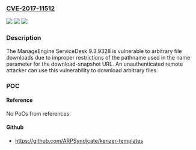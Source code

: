 ### [CVE-2017-11512](https://cve.mitre.org/cgi-bin/cvename.cgi?name=CVE-2017-11512)
![](https://img.shields.io/static/v1?label=Product&message=ManageEngine%20ServiceDesk&color=blue)
![](https://img.shields.io/static/v1?label=Version&message=n%2Fa&color=blue)
![](https://img.shields.io/static/v1?label=Vulnerability&message=CWE-22%3A%20Improper%20Limitation%20of%20a%20Pathname%20to%20a%20Restricted%20Directory&color=brighgreen)

### Description

The ManageEngine ServiceDesk 9.3.9328 is vulnerable to arbitrary file downloads due to improper restrictions of the pathname used in the name parameter for the download-snapshot URL. An unauthenticated remote attacker can use this vulnerability to download arbitrary files.

### POC

#### Reference
No PoCs from references.

#### Github
- https://github.com/ARPSyndicate/kenzer-templates

